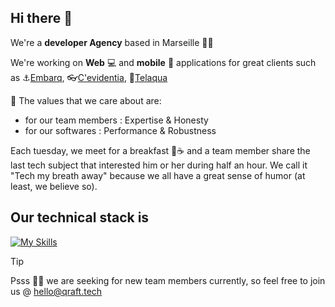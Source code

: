 ## Hi there 👋

We're a **developer Agency** based in Marseille 🌊🌞

We're working on **Web** 💻 and **mobile** 📱 applications for great clients such as ⚓️[Embarq](https://www.embarq.fr/), 👓[C'evidentia](https://cevidentia.com/), 🌱[Telaqua](https://telaqua.com/)

🧡 The values that we care about are:
- for our team members : Expertise & Honesty
- for our softwares : Performance & Robustness

Each tuesday, we meet for a breakfast 🥐☕️ and a team member share the last tech subject that interested him or her during half an hour. 
We call it "Tech my breath away" because we all have a great sense of humor (at least, we believe so).

## Our technical stack is

[![My Skills](https://skillicons.dev/icons?i=react,nextjs,ts,figma,tailwind,materialui,rails,nodejs,nestjs,sentry,redis,postman,postgres,graphql,apollo,github,gitlab,githubactions&perline=6)](https://skillicons.dev)

> [!TIP]
> Psss 🫵🏻 we are seeking for new team members currently, so feel free to join us @ hello@qraft.tech


<!--

**Here are some ideas to get you started:**

🙋‍♀️ A short introduction - what is your organization all about?
🌈 Contribution guidelines - how can the community get involved?
👩‍💻 Useful resources - where can the community find your docs? Is there anything else the community should know?
🍿 Fun facts - what does your team eat for breakfast?
🧙 Remember, you can do mighty things with the power of [Markdown](https://docs.github.com/github/writing-on-github/getting-started-with-writing-and-formatting-on-github/basic-writing-and-formatting-syntax)
-->
